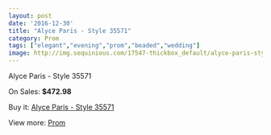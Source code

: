 ```yaml
---
layout: post
date: '2016-12-30'
title: "Alyce Paris - Style 35571"
category: Prom
tags: ["elegant","evening","prom","beaded","wedding"]
image: http://img.sequinious.com/17547-thickbox_default/alyce-paris-style-35571.jpg
---
```

Alyce Paris - Style 35571

On Sales: **$472.98**
<a href="https://www.sequinious.com/prom/8269-alyce-paris-style-35571.html"><amp-img layout="responsive" width="600" height="600" src="//img.sequinious.com/17547-thickbox_default/alyce-paris-style-35571.jpg" alt="Alyce Paris - Style 35571 0" /></a>
<a href="https://www.sequinious.com/prom/8269-alyce-paris-style-35571.html"><amp-img layout="responsive" width="600" height="600" src="//img.sequinious.com/17548-thickbox_default/alyce-paris-style-35571.jpg" alt="Alyce Paris - Style 35571 1" /></a>
<a href="https://www.sequinious.com/prom/8269-alyce-paris-style-35571.html"><amp-img layout="responsive" width="600" height="600" src="//img.sequinious.com/17549-thickbox_default/alyce-paris-style-35571.jpg" alt="Alyce Paris - Style 35571 2" /></a>

Buy it: [Alyce Paris - Style 35571](https://www.sequinious.com/prom/8269-alyce-paris-style-35571.html "Alyce Paris - Style 35571")

View more: [Prom](https://www.sequinious.com/7-prom "Prom")